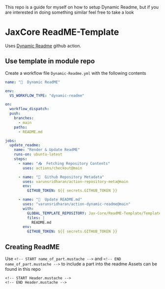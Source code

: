 This repo is a guide for myself on how to setup Dynamic Readme, but if you are interested in doing something similar feel free to take a look

# JaxCore ReadME-Template
Uses [Dynamic Readme](https://github.com/marketplace/actions/dynamic-readme) github action.

## Use template in module repo
Create a workflow file `Dynamic-Readme.yml` with the following contents

```yml
name: "📄  Dynamic ReadME"

env:
  VS_WORKFLOW_TYPE: "dynamic-readme"

on:
  workflow_dispatch:
  push:
    branches:
      - main
    paths:
      - README.md

jobs:
  update_readme:
    name: "Render & Update ReadME"
    runs-on: ubuntu-latest
    steps:
      - name: "📥  Fetching Repository Contents"
        uses: actions/checkout@main

      - name: "💾  Github Repository Metadata"
        uses: varunsridharan/action-repository-meta@main
        env:
          GITHUB_TOKEN: ${{ secrets.GITHUB_TOKEN }}

      - name: "💫  Update README.md"
        uses: "varunsridharan/action-dynamic-readme@main"
        with:
          GLOBAL_TEMPLATE_REPOSITORY: Jax-Core/ReadME-Template/Templates
          files: |
            README.md
        env:
          GITHUB_TOKEN: ${{ secrets.GITHUB_TOKEN }}

```

## Creating ReadME
Use `<!-- START name_of_part.mustache -->` and `<!-- END name_of_part.mustache -->` to include a part into the readme
Assets can be found in this repo

```
<!-- START Header.mustache -->
<!-- END Header.mustache -->
```
